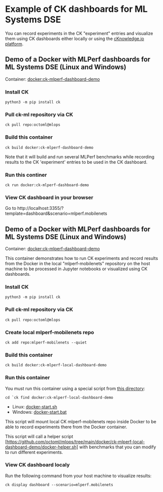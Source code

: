 ﻿# Example of CK dashboards for ML Systems DSE

You can record experiments in the CK "experiment" entries and visualize them using CK dashboards 
either locally or using the [cKnowledge.io platform](https://cKnowledge.io/results).



## Demo of a Docker with MLPerf dashboards for ML Systems DSE (Linux and Windows)

Container: [docker:ck-mlperf-dashboard-demo](https://github.com/octoml/mlops/tree/main/docker/ck-mlperf-dashboard-demo)

### Install CK
```
python3 -m pip install ck
```

### Pull ck-ml repository via CK
```
ck pull repo:octoml@mlops
```

### Build this container
```
ck build docker:ck-mlperf-dashboard-demo
```

Note that it will build and run several MLPerf benchmarks while recording results
to the CK 'experiment' entries to be used in the CK dashboard.

### Run this continer
```
ck run docker:ck-mlperf-dashboard-demo
```

### View CK dashboard in your browser

Go to http://localhost:3355/?template=dashboard&scenario=mlperf.mobilenets



## Demo of a Docker with MLPerf dashboards for ML Systems DSE (Linux and Windows)

Container: [docker:ck-mlperf-dashboard-demo](https://github.com/octoml/mlops/tree/main/docker/ck-mlperf-dashboard-demo)

This container demonstrates how to run CK experiments and record results 
from the Docker in the local "mlperf-mobilenets" repository on the host machine
to be processed in Jupyter notebooks or visualized using CK dashboards.

### Install CK
```
python3 -m pip install ck
```

### Pull ck-ml repository via CK
```
ck pull repo:octoml@mlops
```

### Create local mlperf-mobilenets repo
```
ck add repo:mlperf-mobilenets --quiet
```

### Build this container
```
ck build docker:ck-mlperf-local-dashboard-demo
```

### Run this container

You must run this container using a special script from [this directory](https://github.com/octoml/mlops/tree/main/docker/ck-mlperf-local-dashboard-demo):
```
cd `ck find docker:ck-mlperf-local-dashboard-demo
```

* Linux: [docker-start.sh](https://github.com/octoml/mlops/tree/main/docker/ck-mlperf-local-dashboard-demo/docker-start.sh)
* Windows: [docker-start.bat](https://github.com/octoml/mlops/tree/main/docker/ck-mlperf-local-dashboard-demo/docker-start.bat)

This script will mount local CK mlperf-mobilenets repo inside Docker
to be able to record experiments there from the Docker container.

This script will call a helper script [https://github.com/octoml/mlops/tree/main/docker/ck-mlperf-local-dashboard-demo/docker-helper.sh] with benchmarks
that you can modify to run different experiments.

### View CK dashboard localy

Run the following command from your host machine to visualize results:
```
ck display dashboard --scenario=mlperf.mobilenets
```
